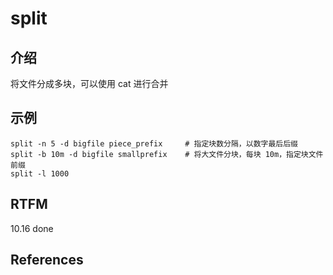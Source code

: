 
# split 

## 介绍

将文件分成多块，可以使用 cat 进行合并

## 示例

```text
split -n 5 -d bigfile piece_prefix     # 指定块数分隔，以数字最后后缀
split -b 10m -d bigfile smallprefix    # 将大文件分块，每块 10m，指定块文件前缀
split -l 1000 
```

## RTFM

10.16 done

## References

